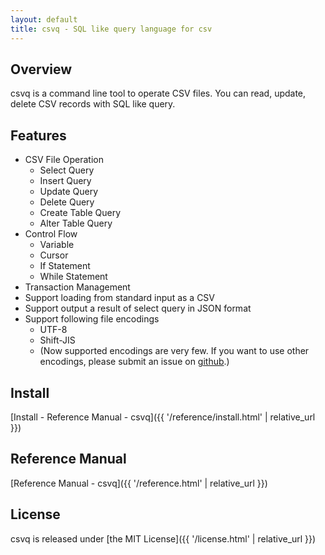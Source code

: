 ```yaml
---
layout: default
title: csvq - SQL like query language for csv
---
```


## Overview

csvq is a command line tool to operate CSV files. 
You can read, update, delete CSV records with SQL like query.
 
## Features

* CSV File Operation
  * Select Query
  * Insert Query
  * Update Query
  * Delete Query
  * Create Table Query
  * Alter Table Query
* Control Flow
  * Variable
  * Cursor
  * If Statement
  * While Statement
* Transaction Management
* Support loading from standard input as a CSV
* Support output a result of select query in JSON format 
* Support following file encodings
  * UTF-8
  * Shift-JIS
  * (Now supported encodings are very few. If you want to use other encodings, please submit an issue on [github](https://github.com/mithrandie/csvq).)

## Install

[Install - Reference Manual - csvq]({{ '/reference/install.html' | relative_url }})

## Reference Manual

[Reference Manual - csvq]({{ '/reference.html' | relative_url }})

## License

csvq is released under [the MIT License]({{ '/license.html' | relative_url }})
